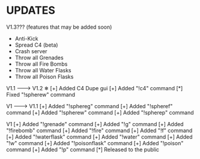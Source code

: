 # UPDATES
V1.3??? (features that may be added soon)
- Anti-Kick
- Spread C4 (beta)
- Crash server
- Throw all Grenades
- Throw all Fire Bombs
- Throw all Water Flasks
- Throw all Poison Flasks




V1.1 ---> V1.2 ❄
[+] Added C4 Dupe gui
[+] Added "!c4" command
[*] Fixed "!spherew" command




V1 ---> V1.1
[+] Added "!sphereg" command
[+] Added "!spheref" command
[+] Added "!spherew" command
[+] Added "!spherep" command




V1
[+] Added "!grenade" command
[+] Added "!g" command
[+] Added "!firebomb" command
[+] Added "!fire" command
[+] Added "!f" command
[+] Added "!waterflask" command
[+] Added "!water" command
[+] Added "!w" command
[+] Added "!poisonflask" command
[+] Added "!poison" command
[+] Added "!p" command
[*] Released to the public
